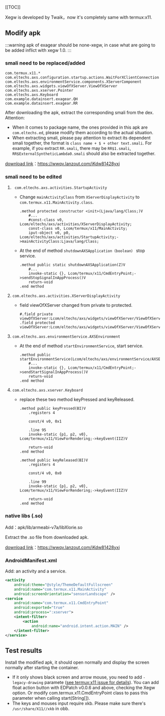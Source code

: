 
[[TOC]]

Xegw is developed by Twaik，now it's completely same with termux:x11.

## Modify apk

:::warning
apk of exagear should be none-xegw, in case what are going to be added inflict with xegw 1.0.
:::
### smali need to be replaced/added
```
com.termux.x11.*
com.eltechs.axs.configuration.startup.actions.WaitForXClientConnection
com.eltechs.axs.environmentService.components.XServerComponent
com.eltechs.axs.widgets.viewOfXServer.ViewOfXServer
com.eltechs.axs.xserver.Pointer
com.eltechs.axs.Keyboard
com.example.datainsert.exagear.QH
com.example.datainsert.exagear.RR
```

After downloading the apk, extract the corresponding smali from the dex.
Attention:
- When it comes to package name, the ones provided in this apk are `com.eltechs.ed`, please modify them according to the actual situation.
- When extracting smali, please pay attention to extract its dependent smali together, the format is `class name + $ + other text.smali`. For example, if you extract `RR.smali`, there may be `RR$1.smali`, `RR$ExternalSyntheticLambda0.smali` should also be extracted together.


[download link](https://wwqv.lanzout.com/iKdw81428yxi)：https://wwqv.lanzout.com/iKdw81428yxi

### smali need to be edited

1. ` com.eltechs.axs.activities.StartupActivity`
    - Change `mainActivityClass` from `XServerDisplayActivity` to `com.termux.x11.MainActivity.class`.
        ```smali
        .method protected constructor <init>(Ljava/lang/Class;)V
            #...
            #const-class v0, Lcom/eltechs/axs/activities/XServerDisplayActivity;
            const-class v0, Lcom/termux/x11/MainActivity;
            iput-object v0, p0, Lcom/eltechs/axs/activities/StartupActivity;->mainActivityClass:Ljava/lang/Class;
        ```
    - At the end of method `shutdownAXSApplication（boolean）` stop service.
        ```smali
        .method public static shutdownAXSApplication(Z)V
            #...
            invoke-static {}, Lcom/termux/x11/CmdEntryPoint;->sendStopSignalInAppProcess()V
            return-void
        .end method
        ```
2. `com.eltechs.axs.activities.XServerDisplayActivity `
    - field viewOfXServer changed from private to protected.
        ```smali
        #.field private viewOfXServer:Lcom/eltechs/axs/widgets/viewOfXServer/ViewOfXServer;
        .field protected viewOfXServer:Lcom/eltechs/axs/widgets/viewOfXServer/ViewOfXServer;
        ```

3. `com.eltechs.axs.environmentService.AXSEnvironment`
    - At the end of method `startEnvironmentService`, start service.
        ```smali
        .method public startEnvironmentService(Lcom/eltechs/axs/environmentService/AXSEnvironment$StartupCallback;Lcom/eltechs/axs/environmentService/TrayConfiguration;)V
            #...
            invoke-static {}, Lcom/termux/x11/CmdEntryPoint;->sendStartSignalInAppProcess()V
            return-void
        .end method
        ```
4. `com.eltechs.axs.xserver.Keyboard`
    - replace these two method  keyPressed and keyReleased.
        ```smali
        .method public keyPressed(BI)V
            .registers 4

            const/4 v0, 0x1

            .line 95
            invoke-static {p1, p2, v0}, Lcom/termux/x11/ViewForRendering;->keyEvent(IIZ)V

            return-void
        .end method

        .method public keyReleased(BI)V
            .registers 4

            const/4 v0, 0x0

            .line 99
            invoke-static {p1, p2, v0}, Lcom/termux/x11/ViewForRendering;->keyEvent(IIZ)V

            return-void
        .end method
        ```

### native libs (.so)
Add：apk/lib/armeabi-v7a/libXlorie.so

Extract the .so file from downloaded apk.

[download link](https://wwqv.lanzout.com/iKdw81428yxi)：https://wwqv.lanzout.com/iKdw81428yxi
### AndroidManifest.xml
Add: an activity and a service.
```xml
<activity
	android:theme="@style/ThemeDefaultFullscreen"
	android:name="com.termux.x11.MainActivity"
	android:screenOrientation="sensorLandscape" />
<service
	android:name="com.termux.x11.CmdEntryPoint"
	android:exported="true"
	android:process=":xserver">
	<intent-filter>
		<action
			android:name="android.intent.action.MAIN" />
	</intent-filter>
</service>
```

## Test results

Install the modified apk, it should open normally and display the screen normally after starting the container.
- If it only shows black screen and arrow mouse, you need to add `-legacy-drawing` paramete ([see termux:x11 issue for details](https://github.com/termux/termux-x11/issues/375)). You can add float action button with EDPatch v0.0.6 and above, checking the Xegw option. Or modify com.termux.x11.CmdEntryPoint class to pass this parameter when calling start(String[]).
- The keys and mouses input require xkb. Please make sure there's `/usr/share/X11//xkb` in obb.